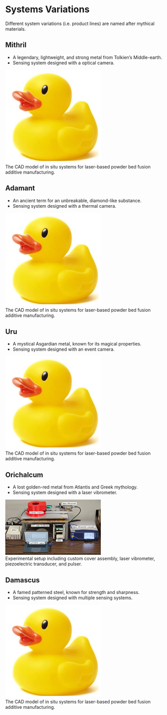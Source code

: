 # Systems Variations  
Different system variations (i.e. product lines) are named after mythical materials. 

## Mithril
* A legendary, lightweight, and strong metal from Tolkien’s Middle-earth.
* Sensing system designed with a optical camera.

<img src="media/duck.JPG" alt="drawing" width="300"/> <br> 
The CAD model of in situ systems for laser-based powder bed fusion additive manufacturing. 
</p>
<p align="center">
</p>

## Adamant
* An ancient term for an unbreakable, diamond-like substance.
* Sensing system designed with a thermal camera.

<img src="media/duck.JPG" alt="drawing" width="300"/> <br> 
The CAD model of in situ systems for laser-based powder bed fusion additive manufacturing. 
</p>
<p align="center">
</p>

## Uru
* A mystical Asgardian metal, known for its magical properties.
* Sensing system designed with an event camera.

<img src="media/duck.JPG" alt="drawing" width="300"/> <br> 
The CAD model of in situ systems for laser-based powder bed fusion additive manufacturing. 
</p>
<p align="center">
</p>

## Orichalcum
* A lost golden-red metal from Atlantis and Greek mythology.
* Sensing system designed with a laser vibrometer.

<img src="media/Orichalcum.JPG" alt="drawing" width="300"/> <br> 
Experimental setup including custom cover assembly, laser vibrometer, piezoelectric transducer, and pulser. 
</p>
<p align="center">
</p>

## Damascus
* A famed patterned steel, known for strength and sharpness.
* Sensing system designed with multiple sensing systems.

<img src="media/duck.JPG" alt="drawing" width="300"/> <br> 
The CAD model of in situ systems for laser-based powder bed fusion additive manufacturing. 
</p>
<p align="center">
</p>


